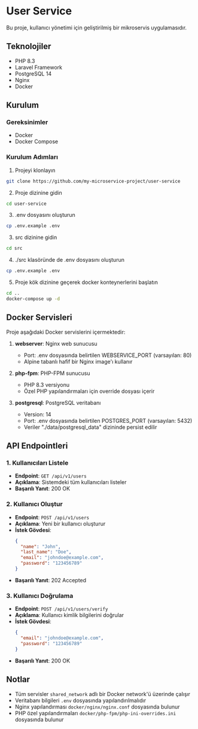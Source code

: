 # User Service

Bu proje, kullanıcı yönetimi için geliştirilmiş bir mikroservis uygulamasıdır.

## Teknolojiler

- PHP 8.3
- Laravel Framework
- PostgreSQL 14
- Nginx
- Docker

## Kurulum

### Gereksinimler

- Docker
- Docker Compose

### Kurulum Adımları

1. Projeyi klonlayın
```bash
git clone https://github.com/my-microservice-project/user-service
```

2. Proje dizinine gidin
```bash
cd user-service
```

3. .env dosyasını oluşturun
```bash
cp .env.example .env
```

3. src dizinine gidin
```bash
cd src
```

4. ./src klasöründe de .env dosyasını oluşturun
```bash
cp .env.example .env
```

5. Proje kök dizinine geçerek docker konteynerlerini başlatın
```bash
cd ..
docker-compose up -d
```

## Docker Servisleri

Proje aşağıdaki Docker servislerini içermektedir:

1. **webserver**: Nginx web sunucusu
    - Port: .env dosyasında belirtilen WEBSERVICE_PORT (varsayılan: 80)
    - Alpine tabanlı hafif bir Nginx image'ı kullanır

2. **php-fpm**: PHP-FPM sunucusu
    - PHP 8.3 versiyonu
    - Özel PHP yapılandırmaları için override dosyası içerir

3. **postgresql**: PostgreSQL veritabanı
    - Version: 14
    - Port: .env dosyasında belirtilen POSTGRES_PORT (varsayılan: 5432)
    - Veriler "./data/postgresql_data" dizininde persist edilir

## API Endpointleri

### 1. Kullanıcıları Listele
- **Endpoint**: `GET /api/v1/users`
- **Açıklama**: Sistemdeki tüm kullanıcıları listeler
- **Başarılı Yanıt**: 200 OK

### 2. Kullanıcı Oluştur
- **Endpoint**: `POST /api/v1/users`
- **Açıklama**: Yeni bir kullanıcı oluşturur
- **İstek Gövdesi**:
  ```json
  {
    "name": "John",
    "last_name": "Doe",
    "email": "johndoe@example.com",
    "password": "123456789"
  }
  ```
- **Başarılı Yanıt**: 202 Accepted

### 3. Kullanıcı Doğrulama
- **Endpoint**: `POST /api/v1/users/verify`
- **Açıklama**: Kullanıcı kimlik bilgilerini doğrular
- **İstek Gövdesi**:
  ```json
  {
    "email": "johndoe@example.com",
    "password": "123456789"
  }
  ```
- **Başarılı Yanıt**: 200 OK

## Notlar

- Tüm servisler `shared_network` adlı bir Docker network'ü üzerinde çalışır
- Veritabanı bilgileri `.env` dosyasında yapılandırılmalıdır
- Nginx yapılandırması `docker/nginx/nginx.conf` dosyasında bulunur
- PHP özel yapılandırmaları `docker/php-fpm/php-ini-overrides.ini` dosyasında bulunur 
